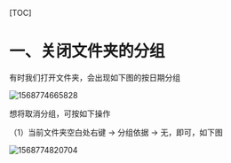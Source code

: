 [TOC]





# 一、关闭文件夹的分组

有时我们打开文件夹，会出现如下图的按日期分组



![1568774665828](images/1568774665828.png)





想将取消分组，可按如下操作



（1）当前文件夹空白处右键 -> 分组依据  ->  无，即可，如下图



![1568774820704](images/1568774820704.png)











